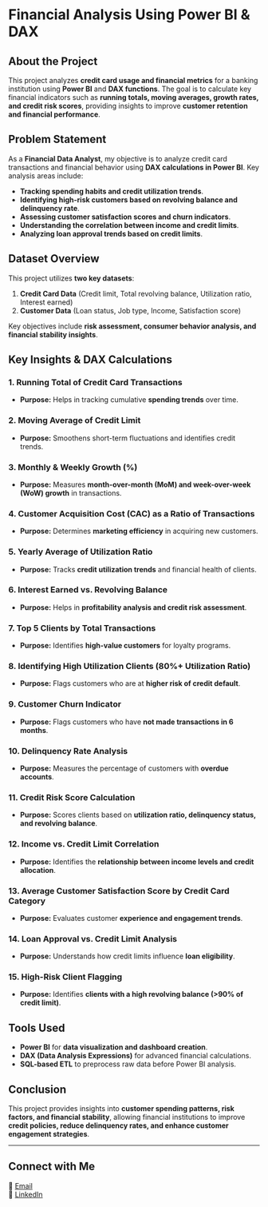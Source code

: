 # Financial Analysis Using Power BI & DAX

## About the Project
This project analyzes **credit card usage and financial metrics** for a banking institution using **Power BI** and **DAX functions**. The goal is to calculate key financial indicators such as **running totals, moving averages, growth rates, and credit risk scores**, providing insights to improve **customer retention and financial performance**.

## Problem Statement
As a **Financial Data Analyst**, my objective is to analyze credit card transactions and financial behavior using **DAX calculations in Power BI**. Key analysis areas include:
- **Tracking spending habits and credit utilization trends**.
- **Identifying high-risk customers based on revolving balance and delinquency rate**.
- **Assessing customer satisfaction scores and churn indicators**.
- **Understanding the correlation between income and credit limits**.
- **Analyzing loan approval trends based on credit limits**.

## Dataset Overview
This project utilizes **two key datasets**: 
1. **Credit Card Data** (Credit limit, Total revolving balance, Utilization ratio, Interest earned)
2. **Customer Data** (Loan status, Job type, Income, Satisfaction score)

Key objectives include **risk assessment, consumer behavior analysis, and financial stability insights**.

## Key Insights & DAX Calculations
### **1. Running Total of Credit Card Transactions**
- **Purpose:** Helps in tracking cumulative **spending trends** over time.

### **2. Moving Average of Credit Limit**
- **Purpose:** Smoothens short-term fluctuations and identifies credit trends.

### **3. Monthly & Weekly Growth (%)**
- **Purpose:** Measures **month-over-month (MoM) and week-over-week (WoW) growth** in transactions.

### **4. Customer Acquisition Cost (CAC) as a Ratio of Transactions**
- **Purpose:** Determines **marketing efficiency** in acquiring new customers.

### **5. Yearly Average of Utilization Ratio**
- **Purpose:** Tracks **credit utilization trends** and financial health of clients.

### **6. Interest Earned vs. Revolving Balance**
- **Purpose:** Helps in **profitability analysis and credit risk assessment**.

### **7. Top 5 Clients by Total Transactions**
- **Purpose:** Identifies **high-value customers** for loyalty programs.

### **8. Identifying High Utilization Clients (80%+ Utilization Ratio)**
- **Purpose:** Flags customers who are at **higher risk of credit default**.

### **9. Customer Churn Indicator**
- **Purpose:** Flags customers who have **not made transactions in 6 months**.

### **10. Delinquency Rate Analysis**
- **Purpose:** Measures the percentage of customers with **overdue accounts**.

### **11. Credit Risk Score Calculation**
- **Purpose:** Scores clients based on **utilization ratio, delinquency status, and revolving balance**.

### **12. Income vs. Credit Limit Correlation**
- **Purpose:** Identifies the **relationship between income levels and credit allocation**.

### **13. Average Customer Satisfaction Score by Credit Card Category**
- **Purpose:** Evaluates customer **experience and engagement trends**.

### **14. Loan Approval vs. Credit Limit Analysis**
- **Purpose:** Understands how credit limits influence **loan eligibility**.

### **15. High-Risk Client Flagging**
- **Purpose:** Identifies **clients with a high revolving balance (>90% of credit limit)**.

## Tools Used
- **Power BI** for **data visualization and dashboard creation**.
- **DAX (Data Analysis Expressions)** for advanced financial calculations.
- **SQL-based ETL** to preprocess raw data before Power BI analysis.

## Conclusion
This project provides insights into **customer spending patterns, risk factors, and financial stability**, allowing financial institutions to improve **credit policies, reduce delinquency rates, and enhance customer engagement strategies**.

---
## Connect with Me
📧 [Email](mailto:abhishekpandeyofficiall@gmail.com)  
🔗 [LinkedIn](https://www.linkedin.com/in/abhishek-pandey1322/)
